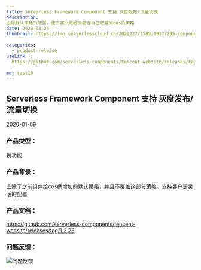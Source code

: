 ```yaml
---
title: Serverless Framework Component 支持 灰度发布/流量切换
description: 
去除默认策略的配置，便于客户更好的管理自己配置的cos的策略
date: 2020-03-25
thumbnail: https://img.serverlesscloud.cn/2020327/1585319177295-component-framework.png
 
categories:
  - product-release
useLink  : 
  https://github.com/serverless-components/tencent-website/releases/tag/1.2.23
  
md: test10
---
```

## **Serverless Framework Component 支持 灰度发布/流量切换**

2020-01-09

### **产品类型**：
新功能

### **产品背景**：
去除了之前组件给cos桶增加的默认策略，并且不覆盖这部分策略。支持客户更灵活的配置
### **产品文档**：
https://github.com/serverless-components/tencent-website/releases/tag/1.2.23

### 问题反馈：

![问题反馈](https://img.serverlesscloud.cn/2020327/1585301778751-1577362754931-egg.png )


